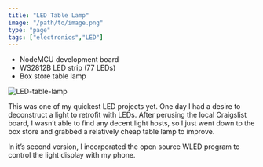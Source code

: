 ```yaml
---
title: "LED Table Lamp"
image: "/path/to/image.png"
type: "page"
tags: ["electronics","LED"]
---
```


- NodeMCU development board
- WS2812B LED strip (77 LEDs)
- Box store table lamp

![LED-table-lamp](/LEDtablelamp.jpg)


This was one of my quickest LED projects yet. One day I had a desire to deconstruct a light to retrofit with LEDs. After perusing the local Craigslist board, I wasn’t able to find any decent light hosts, so I just went down to the box store and grabbed a relatively cheap table lamp to improve. 

In it’s second version, I incorporated the open source WLED program to control the light display with my phone. 

